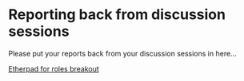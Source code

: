 # Reporting back from discussion sessions

Please put your reports back from your discussion sessions in here...

[Etherpad for roles breakout](https://etherpad.wikimedia.org/p/rseds-roles)
